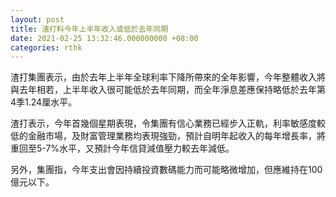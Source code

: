 ```yaml
---
layout: post
title: 渣打料今年上半年收入或低於去年同期
date: 2021-02-25 13:32:46.000000000 +08:00
categories: rthk
---
```


渣打集團表示，由於去年上半年全球利率下降所帶來的全年影響，今年整體收入將與去年相若，上半年收入很可能低於去年同期，而全年淨息差應保持略低於去年第4季1.24厘水平。

渣打表示，今年首幾個星期表現，令集團有信心業務已經步入正軌，利率敏感度較低的金融市場，及財富管理業務均表現強勁，預計自明年起收入的每年增長率，將重回至5-7%水平，又預計今年信貸減值壓力較去年減低。

另外，集團指，今年支出會因持續投資數碼能力而可能略微增加，但應維持在100億元以下。

